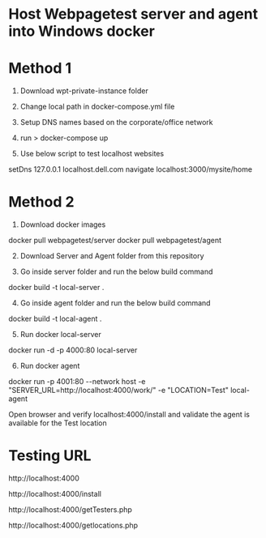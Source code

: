 # Host Webpagetest server and agent into Windows docker

# Method 1
1. Download wpt-private-instance folder 

2. Change local path in docker-compose.yml file 

3. Setup DNS names based on the corporate/office network

4. run > docker-compose up

5. Use below script to test localhost websites

setDns  127.0.0.1 localhost.dell.com
navigate localhost:3000/mysite/home

# Method 2
1. Download docker images

docker pull webpagetest/server
docker pull webpagetest/agent

2. Download Server and Agent folder from this repository 

3. Go inside server folder and run the below build command

docker build -t local-server .

4. Go inside agent folder and run the below build command

docker build -t local-agent .

5. Run docker local-server 

docker run -d -p 4000:80 local-server 

6. Run docker agent

docker run -p 4001:80 --network host -e "SERVER_URL=http://localhost:4000/work/" -e "LOCATION=Test" local-agent

Open browser and verify localhost:4000/install and validate the agent is available for the Test location 


# Testing URL


http://localhost:4000 


http://localhost:4000/install 


http://localhost:4000/getTesters.php 


http://localhost:4000/getlocations.php 







